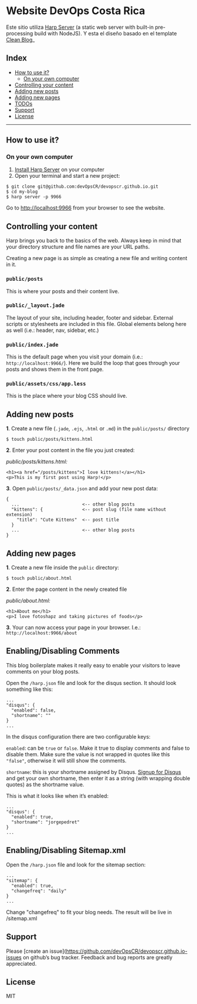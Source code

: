 # Website DevOps Costa Rica

Este sitio utiliza [Harp Server](http://harpjs.com/) (a static web server with built-in pre-processing build with NodeJS).
Y esta el diseño basado en el template [Clean Blog](http://startbootstrap.com/template-overviews/clean-blog/)_

## Index

- [How to use it?](#how-to-use-it)
    - [On your own computer](#on-your-own-computer)
- [Controlling your content](#controlling-your-content)
- [Adding new posts](#adding-new-posts)
- [Adding new pages](#adding-new-pages)
- [TODOs](#todos)
- [Support](#support)
- [License](#license)

---

## How to use it?

### On your own computer

1. [Install Harp Server](http://harpjs.com/docs/environment/install) on your computer
2. Open your terminal and start a new project:

````
$ git clone git@github.com:devOpsCR/devopscr.github.io.git
$ cd my-blog
$ harp server -p 9966
````

Go to [http://localhost:9966](http://localhost:9966/) from your browser to see the website.


## Controlling your content

Harp brings you back to the basics of the web. Always keep in mind that your directory structure and file names are your URL paths.

Creating a new page is as simple as creating a new file and writing content in it.

### `public/posts`

This is where your posts and their content live.

### `public/_layout.jade`

The layout of your site, including header, footer and sidebar. External scripts or stylesheets are included in this file. Global elements belong here as well (i.e.: header, nav, sidebar, etc.)

### `public/index.jade`

This is the default page when you visit your domain (i.e.: `http://localhost:9966/`). Here we build the loop that goes through your posts and shows them in the front page.

### `public/assets/css/app.less`

This is the place where your blog CSS should live.

## Adding new posts

__1__. Create a new file (`.jade`, `.ejs`, `.html` or `.md`) in the `public/posts/` directory

````
$ touch public/posts/kittens.html
````

__2__. Enter your post content in the file you just created:

_public/posts/kittens.html:_

````
<h1><a href="/posts/kittens">I love kittens!</a></h1>
<p>This is my first post using Harp!</p>
````

__3__. Open `public/posts/_data.json` and add your new post data:

````
{
  ...                        <-- other blog posts
  "kittens": {               <-- post slug (file name without extension)
    "title": "Cute Kittens"  <-- post title
  }
  ...                        <-- other blog posts
}
````

## Adding new pages

__1__. Create a new file inside the `public` directory:

````
$ touch public/about.html
````

__2__. Enter the page content in the newly created file

_public/about.html:_

````
<h1>About me</h1>
<p>I love fotoshapz and taking pictures of foods</p>
````

__3__. Your can now access your page in your browser. I.e.: `http://localhost:9966/about`

## Enabling/Disabling Comments

This blog boilerplate makes it really easy to enable your visitors to leave comments on your blog posts.

Open the `/harp.json` file and look for the disqus section. It should look something like this:

```
...
"disqus": {
  "enabled": false,
  "shortname": ""
}
...
```

In the disqus configuration there are two configurable keys:

`enabled`: can be `true` or `false`. Make it true to display comments and false to disable them. Make sure the value is not wrapped in quotes like this `"false"`, otherwise it will still show the comments.

`shortname`: this is your shortname assigned by Disqus. [Signup for Disqus](https://disqus.com/admin/signup/) and get your own shortname, then enter it as a string (with wrapping double quotes) as the shortname value.

This is what it looks like when it’s enabled:

```
...
"disqus": {
  "enabled": true,
  "shortname": "jorgepedret"
}
...
```

## Enabling/Disabling Sitemap.xml

Open the `/harp.json` file and look for the sitemap section:

```
...
"sitemap": {
  "enabled": true,
  "changefreq": "daily"
}
...
```

Change "changefreq" to fit your blog needs. The result will be live in /sitemap.xml

## Support

Please [create an issue](https://github.com/devOpsCR/devopscr.github.io-issues on github’s bug tracker. Feedback and bug reports are greatly appreciated.

## License

MIT  
